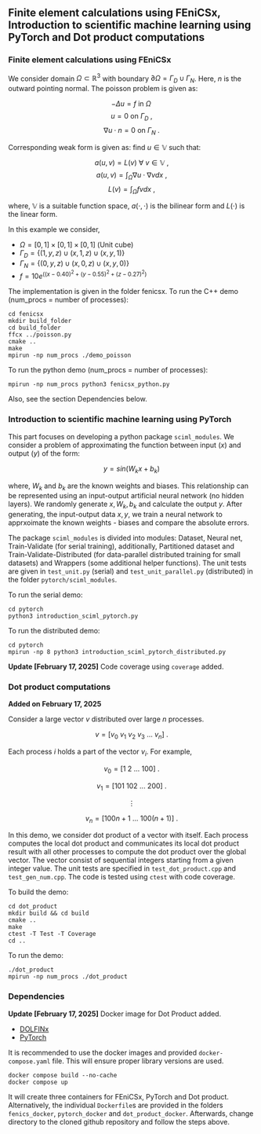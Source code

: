 ## Finite element calculations using FEniCSx, Introduction to scientific machine learning using PyTorch and Dot product computations

### Finite element calculations using FEniCSx

We consider domain $\Omega \subset \mathbb{R}^3$ with boundary $\partial \Omega = \Gamma_D \cup \Gamma_N$. Here, $n$ is the outward pointing normal. The poisson problem is given as:

$$ -\Delta u = f \ \text{in} \ \Omega \, $$
$$ u = 0 \ \text{on} \ \Gamma_D \ ,$$
$$ \nabla u \cdot n = 0 \ \text{on} \ \Gamma_N \ .$$

Corresponding weak form is given as: find $u \in \mathbb{V}$ such that:

$$ a(u, v) = L(v) \ \forall \ v \in \mathbb{V} \ , $$
$$ a(u, v) = \int_{\Omega} \nabla u \cdot \nabla v dx \ , $$
$$ L(v) = \int_{\Omega} fv dx \ , $$

where, $\mathbb{V}$ is  a suitable function space, $a(\cdot, \cdot)$ is the bilinear form and $L(\cdot)$ is the linear form.

In this example we consider,

* $\Omega = [0, 1] \times [0, 1] \times [0, 1]$ (Unit cube)  
* $\Gamma_D = \lbrace (1, y, z) \cup (x, 1, z) \cup (x, y, 1) \rbrace$  
* $\Gamma_N = \lbrace (0, y, z) \cup (x, 0, z) \cup (x, y, 0) \rbrace$  
* $f = 10  e^{((x - 0.40)^2 + (y - 0.55)^2 + (z - 0.27)^2)}$  

The implementation is given in the folder fenicsx. To run the C++ demo (num_procs = number of processes):

```
cd fenicsx
mkdir build_folder
cd build_folder
ffcx ../poisson.py
cmake ..
make
mpirun -np num_procs ./demo_poisson
```

To run the python demo (num_procs = number of processes):

```
mpirun -np num_procs python3 fenicsx_python.py
```

Also, see the section Dependencies below.

### Introduction to scientific machine learning using PyTorch

This part focuses on developing a python package ```sciml_modules```. We consider a problem of approximating the function between input ($x$) and output ($y$) of the form:

$$ y = sin(W_k x + b_k) $$  

where, $W_k$ and $b_k$ are the known weights and biases. This relationship can be represented using an input-output artificial neural network (no hidden layers). We randomly generate $x, W_k, b_k$ and calculate the output $y$. After generating, the input-output data $x, y$, we train a neural network to apprxoimate the known weights - biases and compare the absolute errors.

The package ```sciml_modules``` is divided into modules: Dataset, Neural net, Train-Validate (for serial training), additionally, Partitioned dataset and Train-Validate-Distributed (for data-parallel distributed training for small datasets) and Wrappers (some additional helper functions). The unit tests are given in ```test_unit.py``` (serial) and ```test_unit_parallel.py``` (distributed) in the folder ```pytorch/sciml_modules```.

To run the serial demo:
```
cd pytorch
python3 introduction_sciml_pytorch.py
```

To run the distributed demo:

```
cd pytorch
mpirun -np 8 python3 introduction_sciml_pytorch_distributed.py
```

**Update [February 17, 2025]** Code coverage using ```coverage``` added.

### Dot product computations
**Added on February 17, 2025**

Consider a large vector $v$ distributed over large $n$ processes.

$$ v = [v_0 \ v_1 \ v_2 \ v_3 \ ... \ v_n] \ .$$

Each process $i$ holds a part of the vector $v_i$. For example,

$$ v_0 = [1 \ 2 \ ... \ 100] \ .$$

$$ v_1 = [101 \ 102 \ ... \ 200] \ .$$

$$ \vdots $$

$$ v_n = [100n + 1 \ ... \ 100(n+1)] \ .$$

In this demo, we consider dot product of a vector with itself. Each process computes the local dot product and communicates its local dot product result with all other processes to compute the dot product over the global vector. The vector consist of sequential integers starting from a given integer value. The unit tests are specified in ```test_dot_product.cpp``` and ```test_gen_num.cpp```. The code is tested using ```ctest``` with code coverage.

To build the demo:
```
cd dot_product
mkdir build && cd build
cmake ..
make
ctest -T Test -T Coverage
cd ..
```

To run the demo:
```
./dot_product
mpirun -np num_procs ./dot_product
```

### Dependencies
**Update [February 17, 2025]** Docker image for Dot Product added.

- [DOLFINx](https://fenicsproject.org/)
- [PyTorch](https://pytorch.org/)

It is recommended to use the docker images and provided ```docker-compose.yaml``` file. This will ensure proper library versions are used.

```
docker compose build --no-cache
docker compose up
```

It will create three containers for FEniCSx, PyTorch and Dot product. Alternatively, the individual ```Dockerfile```s are provided in the folders ```fenics_docker```,  ```pytorch_docker``` and ```dot_product_docker```. Afterwards, change directory to the cloned github repository and follow the steps above.
